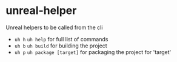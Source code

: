 # unreal-helper
Unreal helpers to be called from the cli

- `uh h` `uh help` for full list of commands
- `uh b` `uh build` for building the project
- `uh p` `uh package [target]` for packaging the project for 'target'
